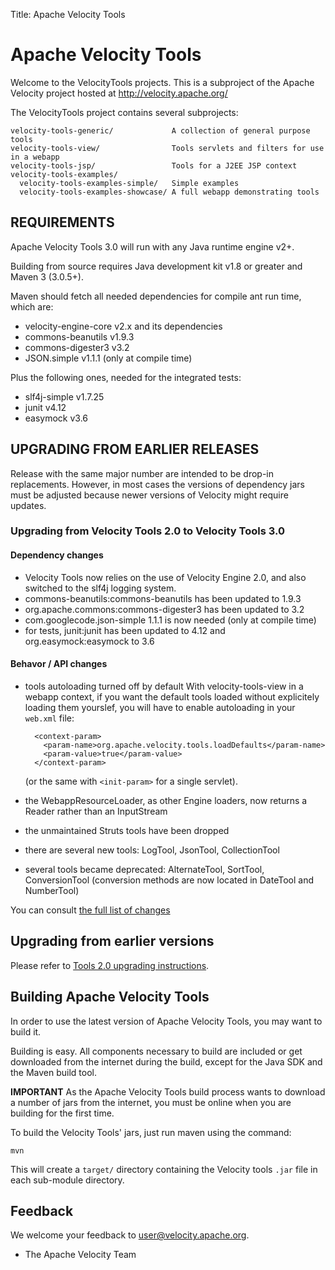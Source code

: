 Title: Apache Velocity Tools

# Apache Velocity Tools

Welcome to the VelocityTools projects. This is a subproject of the 
Apache Velocity project hosted at http://velocity.apache.org/

The VelocityTools project contains several subprojects:

    velocity-tools-generic/             A collection of general purpose tools
    velocity-tools-view/                Tools servlets and filters for use in a webapp
    velocity-tools-jsp/                 Tools for a J2EE JSP context
    velocity-tools-examples/
      velocity-tools-examples-simple/   Simple examples
      velocity-tools-examples-showcase/ A full webapp demonstrating tools

## REQUIREMENTS

Apache Velocity Tools 3.0 will run with any Java runtime engine v2+.

Building from source requires Java development kit v1.8 or greater and Maven 3 (3.0.5+).

Maven should fetch all needed dependencies for compile ant run time, which are:

* velocity-engine-core v2.x and its dependencies
* commons-beanutils v1.9.3
* commons-digester3 v3.2
* JSON.simple v1.1.1 (only at compile time)

Plus the following ones, needed for the integrated tests:

* slf4j-simple v1.7.25
* junit v4.12
* easymock v3.6

## UPGRADING FROM EARLIER RELEASES

Release with the same major number are intended to be drop-in
replacements. However, in most cases the versions of dependency jars
must be adjusted because newer versions of Velocity might require
updates.

### Upgrading from Velocity Tools 2.0 to Velocity Tools 3.0

#### Dependency changes

* Velocity Tools now relies on the use of Velocity Engine 2.0, and also switched
to the slf4j logging system.
* commons-beanutils:commons-beanutils has been updated to 1.9.3
* org.apache.commons:commons-digester3 has been updated to 3.2
* com.googlecode.json-simple 1.1.1 is now needed (only at compile time)
* for tests, junit:junit has been updated to 4.12 and org.easymock:easymock to 3.6

#### Behavor / API changes

* tools autoloading turned off by default
    With velocity-tools-view in a webapp context, if you want the default
    tools loaded without explicitely loading them yourslef, you will have to enable autoloading in your `web.xml` file:
    
        <context-param>
          <param-name>org.apache.velocity.tools.loadDefaults</param-name>
          <param-value>true</param-value>
        </context-param>
    
    (or the same with `<init-param>` for a single servlet).
* the WebappResourceLoader, as other Engine loaders, now returns a Reader rather than an InputStream
* the unmaintained Struts tools have been dropped
* there are several new tools: LogTool, JsonTool, CollectionTool
* several tools became deprecated: AlternateTool, SortTool, ConversionTool (conversion methods are now located in DateTool and NumberTool)

You can consult [the full list of changes](http://velocity.apache.org/tools/3.0/changes.html)

## Upgrading from earlier versions

Please refer to [Tools 2.0 upgrading instructions](http://velocity.apache.org/tools/2.0/upgrading.html).

## Building Apache Velocity Tools

In order to use the latest version of Apache Velocity Tools, you may want to build it.

Building is easy.  All components necessary to build are included or get
downloaded from the internet during the build, except for the Java SDK and the Maven build tool.

**IMPORTANT** As the Apache Velocity Tools build process wants to download a number of jars
from the internet, you must be online when you are building for the first time.

To build the Velocity Tools' jars, just run maven using the command:

    mvn

This will create a `target/` directory containing the Velocity tools `.jar`
file in each sub-module directory.

## Feedback

We welcome your feedback to user@velocity.apache.org.

- The Apache Velocity Team
